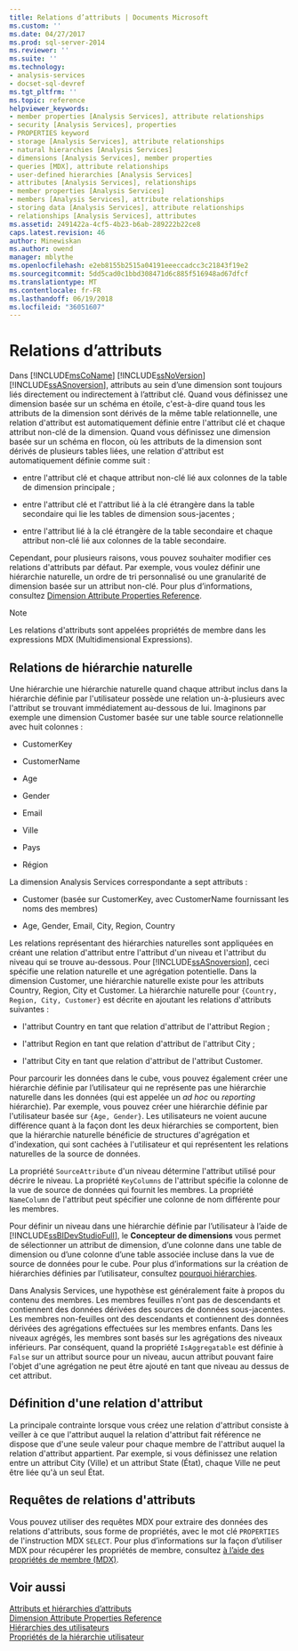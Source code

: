 ```yaml
---
title: Relations d’attributs | Documents Microsoft
ms.custom: ''
ms.date: 04/27/2017
ms.prod: sql-server-2014
ms.reviewer: ''
ms.suite: ''
ms.technology:
- analysis-services
- docset-sql-devref
ms.tgt_pltfrm: ''
ms.topic: reference
helpviewer_keywords:
- member properties [Analysis Services], attribute relationships
- security [Analysis Services], properties
- PROPERTIES keyword
- storage [Analysis Services], attribute relationships
- natural hierarchies [Analysis Services]
- dimensions [Analysis Services], member properties
- queries [MDX], attribute relationships
- user-defined hierarchies [Analysis Services]
- attributes [Analysis Services], relationships
- member properties [Analysis Services]
- members [Analysis Services], attribute relationships
- storing data [Analysis Services], attribute relationships
- relationships [Analysis Services], attributes
ms.assetid: 2491422a-4cf5-4b23-b6ab-289222b22ce8
caps.latest.revision: 46
author: Minewiskan
ms.author: owend
manager: mblythe
ms.openlocfilehash: e2eb8155b2515a04191eeeccadcc3c21843f19e2
ms.sourcegitcommit: 5dd5cad0c1bbd308471d6c885f516948ad67dfcf
ms.translationtype: MT
ms.contentlocale: fr-FR
ms.lasthandoff: 06/19/2018
ms.locfileid: "36051607"
---
```

# <a name="attribute-relationships"></a>Relations d’attributs
  Dans [!INCLUDE[msCoName](../../includes/msconame-md.md)] [!INCLUDE[ssNoVersion](../../includes/ssnoversion-md.md)] [!INCLUDE[ssASnoversion](../../includes/ssasnoversion-md.md)], attributs au sein d’une dimension sont toujours liés directement ou indirectement à l’attribut clé. Quand vous définissez une dimension basée sur un schéma en étoile, c'est-à-dire quand tous les attributs de la dimension sont dérivés de la même table relationnelle, une relation d'attribut est automatiquement définie entre l'attribut clé et chaque attribut non-clé de la dimension. Quand vous définissez une dimension basée sur un schéma en flocon, où les attributs de la dimension sont dérivés de plusieurs tables liées, une relation d'attribut est automatiquement définie comme suit :  
  
-   entre l'attribut clé et chaque attribut non-clé lié aux colonnes de la table de dimension principale ;  
  
-   entre l'attribut clé et l'attribut lié à la clé étrangère dans la table secondaire qui lie les tables de dimension sous-jacentes ;  
  
-   entre l'attribut lié à la clé étrangère de la table secondaire et chaque attribut non-clé lié aux colonnes de la table secondaire.  
  
 Cependant, pour plusieurs raisons, vous pouvez souhaiter modifier ces relations d'attributs par défaut. Par exemple, vous voulez définir une hiérarchie naturelle, un ordre de tri personnalisé ou une granularité de dimension basée sur un attribut non-clé. Pour plus d’informations, consultez [Dimension Attribute Properties Reference](../multidimensional-models/dimension-attribute-properties-reference.md).  
  
> [!NOTE]  
>  Les relations d'attributs sont appelées propriétés de membre dans les expressions MDX (Multidimensional Expressions).  
  
## <a name="natural-hierarchy-relationships"></a>Relations de hiérarchie naturelle  
 Une hiérarchie une hiérarchie naturelle quand chaque attribut inclus dans la hiérarchie définie par l'utilisateur possède une relation un-à-plusieurs avec l'attribut se trouvant immédiatement au-dessous de lui. Imaginons par exemple une dimension Customer basée sur une table source relationnelle avec huit colonnes :  
  
-   CustomerKey  
  
-   CustomerName  
  
-   Age  
  
-   Gender  
  
-   Email  
  
-   Ville  
  
-   Pays  
  
-   Région  
  
 La dimension Analysis Services correspondante a sept attributs :  
  
-   Customer (basée sur CustomerKey, avec CustomerName fournissant les noms des membres)  
  
-   Age, Gender, Email, City, Region, Country  
  
 Les relations représentant des hiérarchies naturelles sont appliquées en créant une relation d'attribut entre l'attribut d'un niveau et l'attribut du niveau qui se trouve au-dessous. Pour [!INCLUDE[ssASnoversion](../../includes/ssasnoversion-md.md)], ceci spécifie une relation naturelle et une agrégation potentielle. Dans la dimension Customer, une hiérarchie naturelle existe pour les attributs Country, Region, City et Customer. La hiérarchie naturelle pour `{Country, Region, City, Customer}` est décrite en ajoutant les relations d'attributs suivantes :  
  
-   l'attribut Country en tant que relation d'attribut de l'attribut Region ;  
  
-   l'attribut Region en tant que relation d'attribut de l'attribut City ;  
  
-   l'attribut City en tant que relation d'attribut de l'attribut Customer.  
  
 Pour parcourir les données dans le cube, vous pouvez également créer une hiérarchie définie par l’utilisateur qui ne représente pas une hiérarchie naturelle dans les données (qui est appelée un *ad hoc* ou *reporting* hiérarchie). Par exemple, vous pouvez créer une hiérarchie définie par l'utilisateur basée sur `{Age, Gender}`. Les utilisateurs ne voient aucune différence quant à la façon dont les deux hiérarchies se comportent, bien que la hiérarchie naturelle bénéficie de structures d'agrégation et d'indexation, qui sont cachées à l'utilisateur et qui représentent les relations naturelles de la source de données.  
  
 La propriété `SourceAttribute` d'un niveau détermine l'attribut utilisé pour décrire le niveau. La propriété `KeyColumns` de l'attribut spécifie la colonne de la vue de source de données qui fournit les membres. La propriété `NameColumn` de l'attribut peut spécifier une colonne de nom différente pour les membres.  
  
 Pour définir un niveau dans une hiérarchie définie par l’utilisateur à l’aide de [!INCLUDE[ssBIDevStudioFull](../../includes/ssbidevstudiofull-md.md)], le **Concepteur de dimensions** vous permet de sélectionner un attribut de dimension, d’une colonne dans une table de dimension ou d’une colonne d’une table associée incluse dans la vue de source de données pour le cube. Pour plus d’informations sur la création de hiérarchies définies par l’utilisateur, consultez [pourquoi hiérarchies](../multidimensional-models/user-defined-hierarchies-create.md).  
  
 Dans Analysis Services, une hypothèse est généralement faite à propos du contenu des membres. Les membres feuilles n'ont pas de descendants et contiennent des données dérivées des sources de données sous-jacentes. Les membres non-feuilles ont des descendants et contiennent des données dérivées des agrégations effectuées sur les membres enfants. Dans les niveaux agrégés, les membres sont basés sur les agrégations des niveaux inférieurs. Par conséquent, quand la propriété `IsAggregatable` est définie à `False` sur un attribut source pour un niveau, aucun attribut pouvant faire l'objet d'une agrégation ne peut être ajouté en tant que niveau au dessus de cet attribut.  
  
## <a name="defining-an-attribute-relationship"></a>Définition d'une relation d'attribut  
 La principale contrainte lorsque vous créez une relation d'attribut consiste à veiller à ce que l'attribut auquel la relation d'attribut fait référence ne dispose que d'une seule valeur pour chaque membre de l'attribut auquel la relation d'attribut appartient. Par exemple, si vous définissez une relation entre un attribut City (Ville) et un attribut State (État), chaque Ville ne peut être liée qu'à un seul État.  
  
## <a name="attribute-relationship-queries"></a>Requêtes de relations d'attributs  
 Vous pouvez utiliser des requêtes MDX pour extraire des données des relations d'attributs, sous forme de propriétés, avec le mot clé `PROPERTIES` de l'instruction MDX `SELECT`. Pour plus d’informations sur la façon d’utiliser MDX pour récupérer les propriétés de membre, consultez [à l’aide des propriétés de membre &#40;MDX&#41;](../multidimensional-models/mdx/mdx-member-properties.md).  
  
## <a name="see-also"></a>Voir aussi  
 [Attributs et hiérarchies d’attributs](attributes-and-attribute-hierarchies.md)   
 [Dimension Attribute Properties Reference](../multidimensional-models/dimension-attribute-properties-reference.md)   
 [Hiérarchies des utilisateurs](user-hierarchies.md)   
 [Propriétés de la hiérarchie utilisateur](user-hierarchies-properties.md)  
  
  